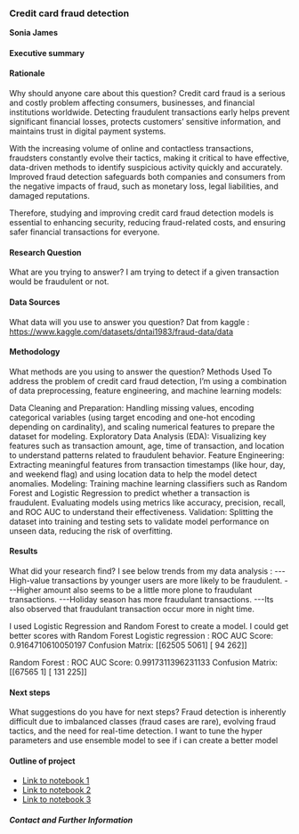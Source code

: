 ### Credit card fraud detection

**Sonia James**

#### Executive summary

#### Rationale
Why should anyone care about this question?
Credit card fraud is a serious and costly problem affecting consumers, businesses, and financial institutions worldwide. Detecting fraudulent transactions early helps prevent significant financial losses, protects customers’ sensitive information, and maintains trust in digital payment systems.

With the increasing volume of online and contactless transactions, fraudsters constantly evolve their tactics, making it critical to have effective, data-driven methods to identify suspicious activity quickly and accurately. Improved fraud detection safeguards both companies and consumers from the negative impacts of fraud, such as monetary loss, legal liabilities, and damaged reputations.

Therefore, studying and improving credit card fraud detection models is essential to enhancing security, reducing fraud-related costs, and ensuring safer financial transactions for everyone.

#### Research Question
What are you trying to answer?
I am trying to detect if a given transaction would be fraudulent or not. 

#### Data Sources
What data will you use to answer you question?
Dat from kaggle : https://www.kaggle.com/datasets/dntai1983/fraud-data/data

#### Methodology
What methods are you using to answer the question?
Methods Used
To address the problem of credit card fraud detection, I’m using a combination of data preprocessing, feature engineering, and machine learning models:

Data Cleaning and Preparation:
Handling missing values, encoding categorical variables (using target encoding and one-hot encoding depending on cardinality), and scaling numerical features to prepare the dataset for modeling.
Exploratory Data Analysis (EDA):
Visualizing key features such as transaction amount, age, time of transaction, and location to understand patterns related to fraudulent behavior.
Feature Engineering:
Extracting meaningful features from transaction timestamps (like hour, day, and weekend flag) and using location data to help the model detect anomalies.
Modeling:
Training machine learning classifiers such as Random Forest and Logistic Regression to predict whether a transaction is fraudulent.
Evaluating models using metrics like accuracy, precision, recall, and ROC AUC to understand their effectiveness.
Validation:
Splitting the dataset into training and testing sets to validate model performance on unseen data, reducing the risk of overfitting.

#### Results
What did your research find?
I see below trends from my data analysis : 
---High-value transactions by younger users are more likely to be fraudulent.
---Higher amount also seems to be a little more plone to fraudulant transactions.
---Holiday season has more fraudulant transactions.
---Its also observed that fraudulant transaction occur more in night time.

I used Logistic Regression and Random Forest to create a model. I could get better scores with Random Forest
Logistic regression : 
ROC AUC Score: 0.9164710610050197
Confusion Matrix:
 [[62505  5061]
 [   94   262]]

 Random Forest : 
 ROC AUC Score: 0.9917311396231133
 Confusion Matrix:
 [[67565     1]
 [  131   225]]


#### Next steps
What suggestions do you have for next steps?
Fraud detection is inherently difficult due to imbalanced classes (fraud cases are rare), evolving fraud tactics, and the need for real-time detection.
I want to tune the hyper parameters and use ensemble model to see if i can create a better model 

#### Outline of project

- [Link to notebook 1]()
- [Link to notebook 2]()
- [Link to notebook 3]()


##### Contact and Further Information
